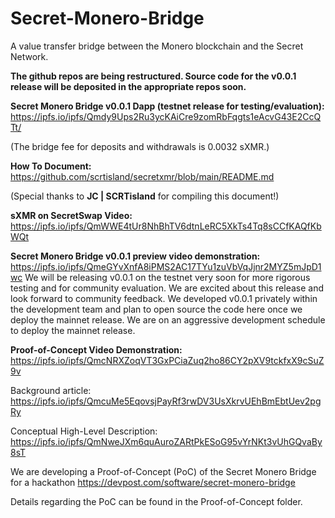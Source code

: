 # Secret-Monero-Bridge
A value transfer bridge between the Monero blockchain and the Secret Network.

**The github repos are being restructured. Source code for the v0.0.1 release will be deposited in the appropriate repos soon.**

**Secret Monero Bridge v0.0.1 Dapp (testnet release for testing/evaluation):** https://ipfs.io/ipfs/Qmdy9Ups2Ru3ycKAiCre9zomRbFqgts1eAcvG43E2CcQTt/

(The bridge fee for deposits and withdrawals is 0.0032 sXMR.)

**How To Document:** https://github.com/scrtisland/secretxmr/blob/main/README.md

(Special thanks to **JC | SCRTisland** for compiling this document!)

**sXMR on SecretSwap Video:** https://ipfs.io/ipfs/QmWWE4tUr8NhBhTV6dtnLeRC5XkTs4Tq8sCCfKAQfKbWQt

**Secret Monero Bridge v0.0.1 preview video demonstration:** https://ipfs.io/ipfs/QmeGYvXnfA8iPMS2AC17TYu1zuVbVqJjnr2MYZ5mJpD1wc
We will be releasing v0.0.1 on the testnet very soon for more rigorous testing and for community evaluation.
We are excited about this release and look forward to community feedback.
We developed v0.0.1 privately within the development team and plan to open source the code here once we deploy the mainnet release.
We are on an aggressive development schedule to deploy the mainnet release.

**Proof-of-Concept Video Demonstration:** https://ipfs.io/ipfs/QmcNRXZoqVT3GxPCiaZuq2ho86CY2pXV9tckfxX9cSuZ9v

Background article: https://ipfs.io/ipfs/QmcuMe5EqovsjPayRf3rwDV3UsXkrvUEhBmEbtUev2pgRy

Conceptual High-Level Description: https://ipfs.io/ipfs/QmNweJXm6quAuroZARtPkESoG95vYrNKt3vUhGQvaBy8sT

We are developing a Proof-of-Concept (PoC) of the Secret Monero Bridge for a hackathon https://devpost.com/software/secret-monero-bridge

Details regarding the PoC can be found in the Proof-of-Concept folder.
